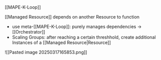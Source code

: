[[MAPE-K-Loop]]

[[Managed Resource]] depends on another Resource to function

- use meta-[[MAPE-K-Loop]]: purely manages dependencies -> [[Orchestrator]]
- Scaling Groups: after reaching a certain threshhold, create additional Instances of a [[Managed Resource|Resource]]  


![[Pasted image 20250317165853.png]]